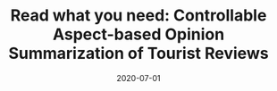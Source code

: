 ---
title: "Read what you need: Controllable Aspect-based Opinion Summarization of Tourist Reviews"
collection: publications
permalink: /publication/c02
date: 2020-07-01
venue: 'Proceedings of the 43rd International ACM SIGIR Conference on Research and Development in Information Retrieval, SIGIR 2020'
paperurl: '/files/pdf/c02.pdf'
link: 'https://dl.acm.org/doi/abs/10.1145/3397271.3401269'
github: 'https://github.com/rajdeep345/ControllableSumm/'
citation: 'Rajdeep Mukherjee, Hari Chandana Peruri, Uppada Vishnu, Pawan Goyal, Sourangshu Bhattacharya, Niloy Ganguly'
---